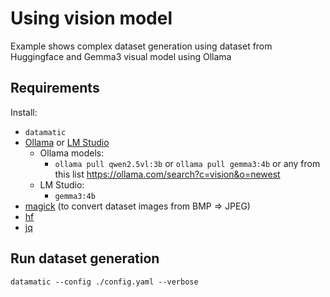 # Using vision model

Example shows complex dataset generation using dataset from Huggingface and Gemma3 visual model using Ollama

## Requirements

Install:

- `datamatic`
- [Ollama](https://ollama.com/download) or [LM Studio](https://lmstudio.ai/download)
  - Ollama models:
    - `ollama pull qwen2.5vl:3b` or `ollama pull gemma3:4b` or any from this list https://ollama.com/search?c=vision&o=newest
  - LM Studio:
    - `gemma3:4b`
- [magick](https://imagemagick.org/script/download.php) (to convert dataset images from BMP => JPEG)
- [hf](https://huggingface.co/docs/huggingface_hub/main/en/guides/cli)
- [jq](https://github.com/jqlang/jq)

## Run dataset generation

`datamatic --config ./config.yaml --verbose`
